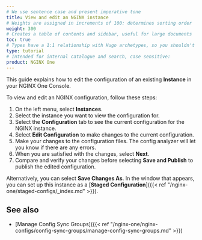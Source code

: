 ```yaml
---
# We use sentence case and present imperative tone
title: View and edit an NGINX instance
# Weights are assigned in increments of 100: determines sorting order
weight: 300
# Creates a table of contents and sidebar, useful for large documents
toc: true
# Types have a 1:1 relationship with Hugo archetypes, so you shouldn't need to change this
type: tutorial
# Intended for internal catalogue and search, case sensitive:
product: NGINX One
---
```

<!-- Possible future include, with similar files in config-sync-groups/ and staged-configs/ subdirectories -->

This guide explains how to edit the configuration of an existing **Instance** in your NGINX One Console.

To view and edit an NGINX configuration, follow these steps:

1. On the left menu, select **Instances**.
2. Select the instance you want to view the configuration for.
3. Select the **Configuration** tab to see the current configuration for the NGINX instance.
4. Select **Edit Configuration** to make changes to the current configuration.
5. Make your changes to the configuration files. The config analyzer will let you know if there are any errors.
6. When you are satisfied with the changes, select **Next**.
7. Compare and verify your changes before selecting **Save and Publish** to publish the edited configuration.

Alternatively, you can select **Save Changes As**. In the window that appears, you can set up this instance as a [**Staged Configuration**]({{< ref "/nginx-one/staged-configs/_index.md" >}}).

## See also

- [Manage Config Sync Groups]({{< ref "/nginx-one/nginx-configs/config-sync-groups/manage-config-sync-groups.md" >}})
